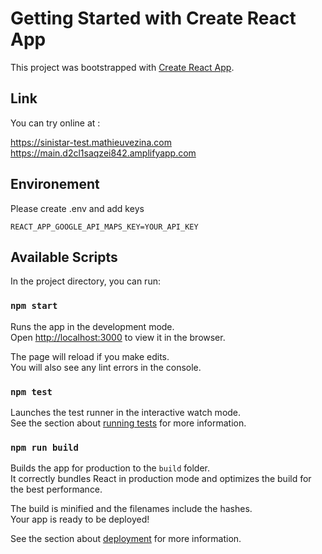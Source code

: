# Getting Started with Create React App

This project was bootstrapped with [Create React App](https://github.com/facebook/create-react-app).

## Link

You can try online at :

https://sinistar-test.mathieuvezina.com
https://main.d2cl1saqzei842.amplifyapp.com

## Environement

Please create .env and add keys

`REACT_APP_GOOGLE_API_MAPS_KEY=YOUR_API_KEY`

## Available Scripts

In the project directory, you can run:

### `npm start`

Runs the app in the development mode.\
Open [http://localhost:3000](http://localhost:3000) to view it in the browser.

The page will reload if you make edits.\
You will also see any lint errors in the console.

### `npm test`

Launches the test runner in the interactive watch mode.\
See the section about [running tests](https://facebook.github.io/create-react-app/docs/running-tests) for more information.

### `npm run build`

Builds the app for production to the `build` folder.\
It correctly bundles React in production mode and optimizes the build for the best performance.

The build is minified and the filenames include the hashes.\
Your app is ready to be deployed!

See the section about [deployment](https://facebook.github.io/create-react-app/docs/deployment) for more information.
